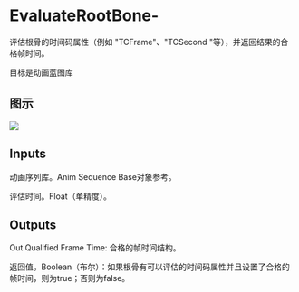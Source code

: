 # EvaluateRootBone-

评估根骨的时间码属性（例如 "TCFrame"、"TCSecond "等），并返回结果的合格帧时间。

目标是动画蓝图库

## 图示

![]($-20221218-17515543.png)

## Inputs

动画序列库。Anim Sequence Base对象参考。

评估时间。Float（单精度）。 

## Outputs

Out Qualified Frame Time: 合格的帧时间结构。

返回值。Boolean（布尔）：如果根骨有可以评估的时间码属性并且设置了合格的帧时间，则为true；否则为false。
